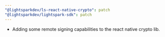 ```yaml
---
"@lightsparkdev/ls-react-native-crypto": patch
"@lightsparkdev/lightspark-sdk": patch
---
```


- Adding some remote signing capabilities to the react native crypto lib.
